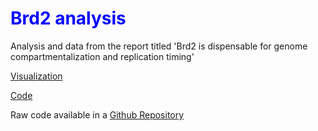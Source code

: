 # <span style="color:blue;">Brd2 analysis</span>
Analysis and data from the report titled 'Brd2 is dispensable for genome compartmentalization and replication timing'

[Visualization](https://ay-lab.github.io/Brd2_analysis/intra_igv_pcQnm.html)

[Code](https://ay-lab.github.io/Brd2_analysis/Plots.html)

Raw code available in a [Github Repository](https://github.com/ay-lab/Brd2_analysis)

